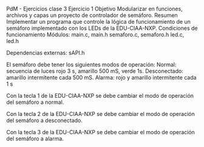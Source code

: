 PdM - Ejercicios clase 3
Ejercicio 1 
Objetivo
Modularizar en funciones, archivos y capas un proyecto de controlador de semáforo.
Resumen
Implementar un programa que controle la lógica de funcionamiento de un semáforo implementado con los LEDs de la EDU-CIAA-NXP.
Condiciones de funcionamiento
Módulos:
main.c, main.h
semaforo.c, semaforo.h
led.c, led.h

Dependencias externas:
sAPI.h

El semáforo debe tener los siguientes modos de operación:
Normal: secuencia de luces rojo 3 s, amarillo 500 mS, verde 1s.
Desconectado: amarillo intermitente cada 500 mS.
Alarma: rojo y amarillo intermitente cada 1 s

Con la tecla 1 de la EDU-CIAA-NXP se debe cambiar el modo de operación del semáforo a normal.

Con la tecla 2 de la EDU-CIAA-NXP se debe cambiar el modo de operación del semáforo a desconectado.

Con la tecla 3 de la EDU-CIAA-NXP se debe cambiar el modo de operación del semáforo a alarma.

